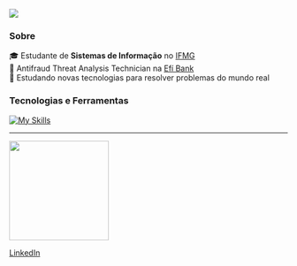 ![](https://komarev.com/ghpvc/?username=GBRodrgues&color=006bed)
### Sobre

🎓 Estudante de **Sistemas de Informação** no [IFMG](https://ifmg.edu.br)  
💼 Antifraud Threat Analysis Technician na [Efí Bank](https://sejaefi.com.br)  
🚀  Estudando novas tecnologias para resolver problemas do mundo real  

### Tecnologias e Ferramentas

[![My Skills](https://skillicons.dev/icons?i=python,js,html,css,nodejs,vue,java,mysql,postgresql)](https://skillicons.dev)

---

<a href="https://github.com/GBRodrgues/GBRodrgues/" title="Perfil do Gabriel">
  <img height="180em" src="https://github-readme-stats.vercel.app/api?username=GBRodrgues&theme=dracula&show_icons=true" />
</a>

[LinkedIn](https://www.linkedin.com/in/gabrielcezarrodrigues/)  
